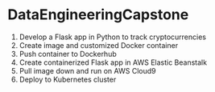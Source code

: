 # DataEngineeringCapstone

1. Develop a Flask app in Python to track cryptocurrencies
2. Create image and customized Docker container
3. Push container to Dockerhub
4. Create containerized Flask app in AWS Elastic Beanstalk
5. Pull image down and run on AWS Cloud9
6. Deploy to Kubernetes cluster


